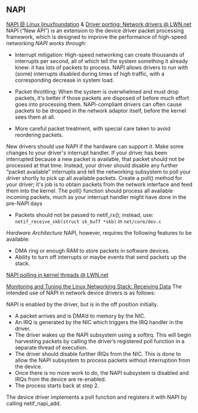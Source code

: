 ## NAPI

[NAPI @ Linux linuxfoundation](https://wiki.linuxfoundation.org/networking/napi) & [Driver porting: Network drivers @ LWN.net](https://lwn.net/Articles/30107/)
NAPI (“New API”) is an extension to the device driver packet processing framework, which is designed to improve the performance of high-speed networking
_NAPI works through:_
* Interrupt mitigation: High-speed networking can create thousands of interrupts per second, all of which tell the system something it already knew: it has lots of packets to process. NAPI allows drivers to run with (some) interrupts disabled during times of high traffic, with a corresponding decrease in system load.

* Packet throttling: When the system is overwhelmed and must drop packets, it's better if those packets are disposed of before much effort goes into processing them. NAPI-compliant drivers can often cause packets to be dropped in the network adaptor itself, before the kernel sees them at all.

* More careful packet treatment, with special care taken to avoid reordering packets.

New drivers should use NAPI if the hardware can support it.
Make some changes to your driver's interrupt handler. If your driver has been interrupted because a new packet is available, that packet should not be processed at that time. Instead, your driver should disable any further “packet available” interrupts and tell the networking subsystem to poll your driver shortly to pick up all available packets.
Create a poll() method for your driver; it's job is to obtain packets from the network interface and feed them into the kernel. The poll() function should process all available incoming packets, much as your interrupt handler might have done in the pre-NAPI days
- Packets should not be passed to netif_rx(); instead, use: `netif_receive_skb(struct sk_buff *skb)` in `net/core/dev.c`

_Hardware Architecture_
NAPI, however, requires the following features to be available:
- DMA ring or enough RAM to store packets in software devices.
- Ability to turn off interrupts or maybe events that send packets up the stack.

[NAPI polling in kernel threads @ LWN.net](https://lwn.net/Articles/833840/)

[Monitoring and Tuning the Linux Networking Stack: Receiving Data](https://blog.packagecloud.io/eng/2016/06/22/monitoring-tuning-linux-networking-stack-receiving-data/)
The intended use of NAPI in network device drivers is as follows:

NAPI is enabled by the driver, but is in the off position initially.
- A packet arrives and is DMA’d to memory by the NIC.
- An IRQ is generated by the NIC which triggers the IRQ handler in the driver.
- The driver wakes up the NAPI subsystem using a softirq. This will begin harvesting packets by calling the driver’s registered poll function in a separate thread of execution.
- The driver should disable further IRQs from the NIC. This is done to allow the NAPI subsystem to process packets without interruption from the device.
- Once there is no more work to do, the NAPI subsystem is disabled and IRQs from the device are re-enabled.
- The process starts back at step 2.

The device driver implements a poll function and registers it with NAPI by calling netif_napi_add.
